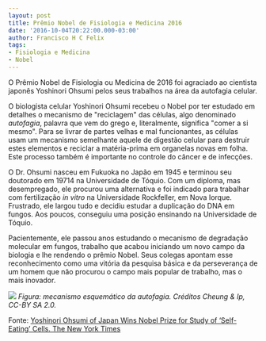 ```yaml
---
layout: post
title: Prêmio Nobel de Fisiologia e Medicina 2016
date: '2016-10-04T20:22:00.000-03:00'
author: Francisco H C Felix
tags:
- Fisiologia e Medicina
- Nobel
---
```


O Prêmio Nobel de Fisiologia ou Medicina de 2016
  foi agraciado ao cientista japonês Yoshinori Ohsumi pelos seus trabalhos na área da autofagia celular.
  <!--more-->

O biologista celular Yoshinori Ohsumi recebeu o Nobel por ter estudado em detalhes o mecanismo de "reciclagem" das células, algo denominado _autofagia_, palavra que vem do grego e, literalmente, significa "comer a si mesmo". Para se livrar de partes velhas e mal funcionantes, as células usam um mecanismo semelhante aquele de digestão celular para destruir estes elementos e reciclar a matéria-prima em organelas novas em folha. Este processo também é importante no controle do câncer e de infecções.

O Dr. Ohsumi nasceu em Fukuoka no Japão em 1945 e terminou seu doutorado em 19714 na Universidade de Tóquio. Com um diploma, mas desempregado, ele procurou uma alternativa e foi indicado para trabalhar com fertilização _in vitro_ na Universidade Rockfeller, em Nova Iorque. Frustrado, ele largou tudo e decidiu estudar a duplicação do DNA em fungos. Aos poucos, conseguiu uma posição ensinando na Universidade de Tóquio.

Pacientemente, ele passou anos estudando o mecanismo de degradação molecular em fungos, trabalho que acabou iniciando um novo campo da biologia e lhe rendendo o prêmio Nobel. Seus colegas apontam esse reconhecimento como uma vitória da pesquisa básica e da perseverança de um homem que não procurou o campo mais popular de trabalho, mas o mais inovador.

![](https://upload.wikimedia.org/wikipedia/commons/1/11/Autophagy.jpg)
_Figura: mecanismo esquemático da autofagia. Créditos Cheung & Ip, CC-BY SA 2.0._

Fonte: [Yoshinori Ohsumi of Japan Wins Nobel Prize for Study of ‘Self-Eating’ Cells. The New York Times](https://www.nytimes.com/2016/10/04/science/yoshinori-ohsumi-nobel-prize-medicine.html)

